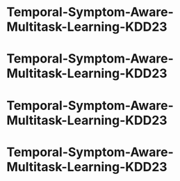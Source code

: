 # Temporal-Symptom-Aware-Multitask-Learning-KDD23
# Temporal-Symptom-Aware-Multitask-Learning-KDD23
# Temporal-Symptom-Aware-Multitask-Learning-KDD23
# Temporal-Symptom-Aware-Multitask-Learning-KDD23
